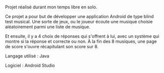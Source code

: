 Projet réalisé durant mon temps libre en solo.

Ce projet a pour but de développer une application Android de type blind test musical. Une sorte de jeux, ou le joueur écoute une musique choisie aléatoirement parmi une liste de musique.

Et ensuite, il y a 4 choix de réponses qui s'offrent à lui, avec un système qui montre si la réponse et correcte ou non. À la fin des 8 musiques, une page de score s'ouvre récapitulant son score sur 8.

Langage utilisé : Java

Logiciel : Android Studio
